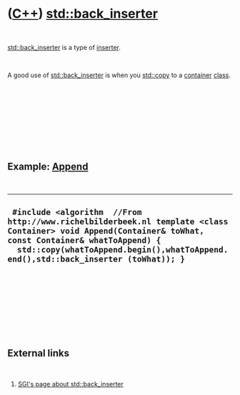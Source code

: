 
 

 

 

 

 

([C++](Cpp.md)) [std::back\_inserter](CppStdBack_inserter.md)
============================================================

 

[std::back\_inserter](CppStdBack_inserter.md) is a type of
[inserter](CppInserter.md).

 

A good use of [std::back\_inserter](CppStdBack_inserter.md) is when you
[std::copy](CppStdCopy.md) to a [container](CppContainer.md)
[class](CppClass.md).

 

 

 

 

 

Example: [Append](CppAppend.md)
--------------------------------

 

  ----------------------------------------------------------------------------------------------------------------------------------------------------------------------------------------------------------------------------------------------
  ` #include <algorithm  //From http://www.richelbilderbeek.nl template <class Container> void Append(Container& toWhat, const Container& whatToAppend) {   std::copy(whatToAppend.begin(),whatToAppend.end(),std::back_inserter (toWhat)); }`
  ----------------------------------------------------------------------------------------------------------------------------------------------------------------------------------------------------------------------------------------------

 

 

 

 

 

External links
--------------

 

1.  [SGI's page about
    std::back\_inserter](http://www.sgi.com/tech/stl/back_insert_iterator.html)

 

 

 

 

 

 


